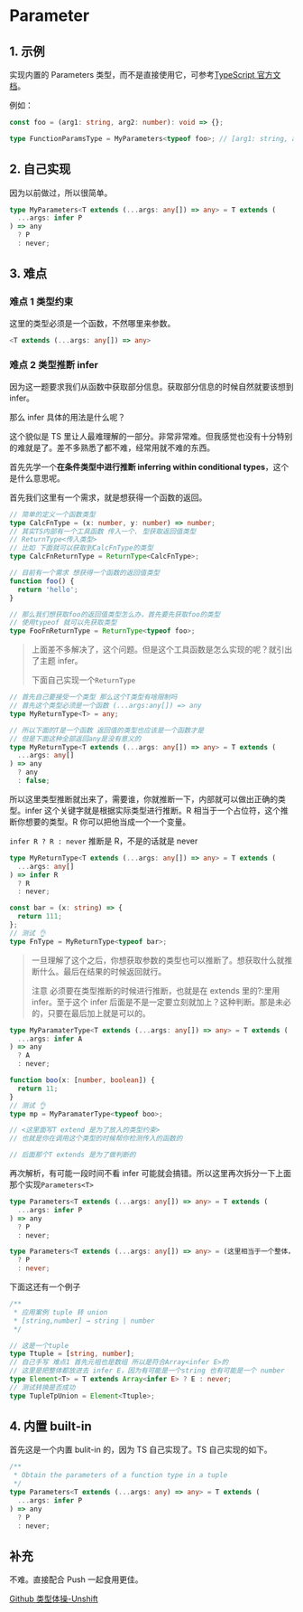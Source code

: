 # Parameter

## 1. 示例

实现内置的 Parameters 类型，而不是直接使用它，可参考[TypeScript 官方文档](https://www.typescriptlang.org/docs/handbook/utility-types.html#parameterstype)。

例如：

```typescript
const foo = (arg1: string, arg2: number): void => {};

type FunctionParamsType = MyParameters<typeof foo>; // [arg1: string, arg2: number]
```

## 2. 自己实现

因为以前做过，所以很简单。

```typescript
type MyParameters<T extends (...args: any[]) => any> = T extends (
  ...args: infer P
) => any
  ? P
  : never;
```

## 3. 难点

### 难点 1 类型约束

这里的类型必须是一个函数，不然哪里来参数。

```typescript
<T extends (...args: any[]) => any>
```

### 难点 2 类型推断 infer

因为这一题要求我们从函数中获取部分信息。获取部分信息的时候自然就要该想到 infer。

那么 infer 具体的用法是什么呢？

这个貌似是 TS 里让人最难理解的一部分。非常非常难。但我感觉也没有十分特别的难就是了。差不多熟悉了都不难，经常用就不难的东西。

首先先学一个**在条件类型中进行推断 inferring within conditional types**，这个是什么意思呢。

首先我们这里有一个需求，就是想获得一个函数的返回。

```typescript
// 简单的定义一个函数类型
type CalcFnType = (x: number, y: number) => number;
// 其实TS内部有一个工具函数 传入一个. 型获取返回值类型
// ReturnType<传入类型>
// 比如 下面就可以获取到CalcFnType的类型
type CalcFnReturnType = ReturnType<CalcFnType>;

// 目前有一个需求 想获得一个函数的返回值类型
function foo() {
  return 'hello';
}

// 那么我们想获取foo的返回值类型怎么办，首先要先获取foo的类型
// 使用typeof 就可以先获取类型
type FooFnReturnType = ReturnType<typeof foo>;
```

> 上面差不多解决了，这个问题。但是这个工具函数是怎么实现的呢？就引出了主题 infer。
>
> 下面自己实现一个`ReturnType`

```typescript
// 首先自己要接受一个类型 那么这个T类型有啥限制吗
// 首先这个类型必须是一个函数 (...args:any[]) => any
type MyReturnType<T> = any;

// 所以下面的T是一个函数 返回值的类型也应该是一个函数才是
// 但是下面这种全部返回any是没有意义的
type MyReturnType<T extends (...args: any[]) => any> = T extends (
  ...args: any[]
) => any
  ? any
  : false;
```

所以这里类型推断就出来了，需要谁，你就推断一下，内部就可以做出正确的类型。infer 这个关键字就是根据实际类型进行推断。R 相当于一个占位符，这个推断你想要的类型。R 你可以把他当成一个一个变量。

`infer R ? R : never` 推断是 R，不是的话就是 never

```typescript
type MyReturnType<T extends (...args: any[]) => any> = T extends (
  ...args: any[]
) => infer R
  ? R
  : never;

const bar = (x: string) => {
  return 111;
};
// 测试 👌
type FnType = MyReturnType<typeof bar>;
```

> 一旦理解了这个之后，你想获取参数的类型也可以推断了。想获取什么就推断什么。最后在结果的时候返回就行。
>
> 注意 必须要在类型推断的时候进行推断，也就是在 extends 里的?:里用 infer。至于这个 infer 后面是不是一定要立刻就加上？这种判断。那是未必的，只要在最后加上就是可以的。

```typescript
type MyParamaterType<T extends (...args: any[]) => any> = T extends (
  ...args: infer A
) => any
  ? A
  : never;

function boo(x: [number, boolean]) {
  return 11;
}
// 测试 👌
type mp = MyParamaterType<typeof boo>;

// <这里面写T extend 是为了放入的类型约束>
// 也就是你在调用这个类型的时候帮你检测传入的函数的

// 后面那个T extends 是为了做判断的
```

再次解析，有可能一段时间不看 infer 可能就会搞错。所以这里再次拆分一下上面那个实现`Parameters<T>`

```typescript
type Parameters<T extends (...args: any[]) => any> = T extends (
  ...args: infer P
) => any
  ? P
  : never;

type Parameters<T extends (...args: any[]) => any> = (这里相当于一个整体，一个判断语句，如果是子类型，就返回P，否则就是never)
  ? P
  : never;
```

下面这还有一个例子

```typescript
/**
 * 应用案例 tuple 转 union
 * [string,number] → string | number
 */

// 这是一个tuple
type Ttuple = [string, number];
// 自己手写 难点1 首先元祖也是数组 所以是符合Array<infer E>的
// 这里是把整体都放进去 infer E，因为有可能是一个string 也有可能是一个 number
type Element<T> = T extends Array<infer E> ? E : never;
// 测试转换是否成功
type TupleTpUnion = Element<Ttuple>;
```

## 4. 内置 built-in

首先这是一个内置 bulit-in 的，因为 TS 自己实现了。TS 自己实现的如下。

```typescript
/**
 * Obtain the parameters of a function type in a tuple
 */
type Parameters<T extends (...args: any) => any> = T extends (
  ...args: infer P
) => any
  ? P
  : never;
```

## 补充

不难。直接配合 Push 一起食用更佳。

[Github 类型体操-Unshift](https://github.com/type-challenges/type-challenges/blob/main/questions/03060-easy-unshift/README.zh-CN.md)
